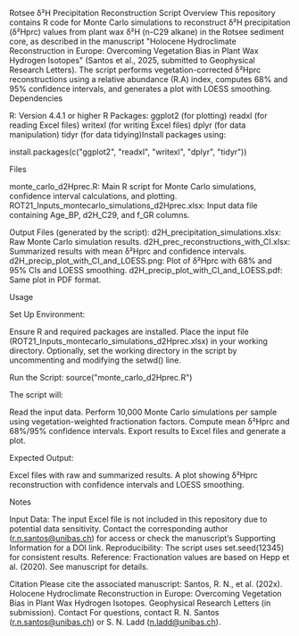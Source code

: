 Rotsee δ²H Precipitation Reconstruction Script 
Overview
This repository contains R code for Monte Carlo simulations to reconstruct δ²H precipitation (δ²Hprc) values from plant wax δ²H (n-C29 alkane) in the Rotsee sediment core, as described in the manuscript "Holocene Hydroclimate Reconstruction in Europe: Overcoming Vegetation Bias in Plant Wax Hydrogen Isotopes" (Santos et al., 2025, submitted to Geophysical Research Letters).
The script performs vegetation-corrected δ²Hprc reconstructions using a relative abundance (R.A) index, computes 68% and 95% confidence intervals, and generates a plot with LOESS smoothing.
Dependencies

R: Version 4.4.1 or higher
R Packages:
ggplot2 (for plotting)
readxl (for reading Excel files)
writexl (for writing Excel files)
dplyr (for data manipulation)
tidyr (for data tidying)Install packages using:


install.packages(c("ggplot2", "readxl", "writexl", "dplyr", "tidyr"))

Files

monte_carlo_d2Hprec.R: Main R script for Monte Carlo simulations, confidence interval calculations, and plotting.
ROT21_Inputs_montecarlo_simulations_d2Hprec.xlsx: Input data file containing Age_BP, d2H_C29, and f_GR columns.

Output Files (generated by the script):
d2H_precipitation_simulations.xlsx: Raw Monte Carlo simulation results.
d2H_prec_reconstructions_with_CI.xlsx: Summarized results with mean δ²Hprc and confidence intervals.
d2H_precip_plot_with_CI_and_LOESS.png: Plot of δ²Hprc with 68% and 95% CIs and LOESS smoothing.
d2H_precip_plot_with_CI_and_LOESS.pdf: Same plot in PDF format.


Usage

Set Up Environment:

Ensure R and required packages are installed.
Place the input file (ROT21_Inputs_montecarlo_simulations_d2Hprec.xlsx) in your working directory.
Optionally, set the working directory in the script by uncommenting and modifying the setwd() line.


Run the Script:
source("monte_carlo_d2Hprec.R")

The script will:

Read the input data.
Perform 10,000 Monte Carlo simulations per sample using vegetation-weighted fractionation factors.
Compute mean δ²Hprc and 68%/95% confidence intervals.
Export results to Excel files and generate a plot.


Expected Output:

Excel files with raw and summarized results.
A plot showing δ²Hprc reconstruction with confidence intervals and LOESS smoothing.


Notes

Input Data: The input Excel file is not included in this repository due to potential data sensitivity. Contact the corresponding author (r.n.santos@unibas.ch) for access or check the manuscript’s Supporting Information for a DOI link.
Reproducibility: The script uses set.seed(12345) for consistent results.
Reference: Fractionation values are based on Hepp et al. (2020). See manuscript for details.

Citation
Please cite the associated manuscript: Santos, R. N., et al. (202x). Holocene Hydroclimate Reconstruction in Europe: Overcoming Vegetation Bias in Plant Wax Hydrogen Isotopes. Geophysical Research Letters (in submission).
Contact
For questions, contact R. N. Santos (r.n.santos@unibas.ch) or S. N. Ladd (n.ladd@unibas.ch).
